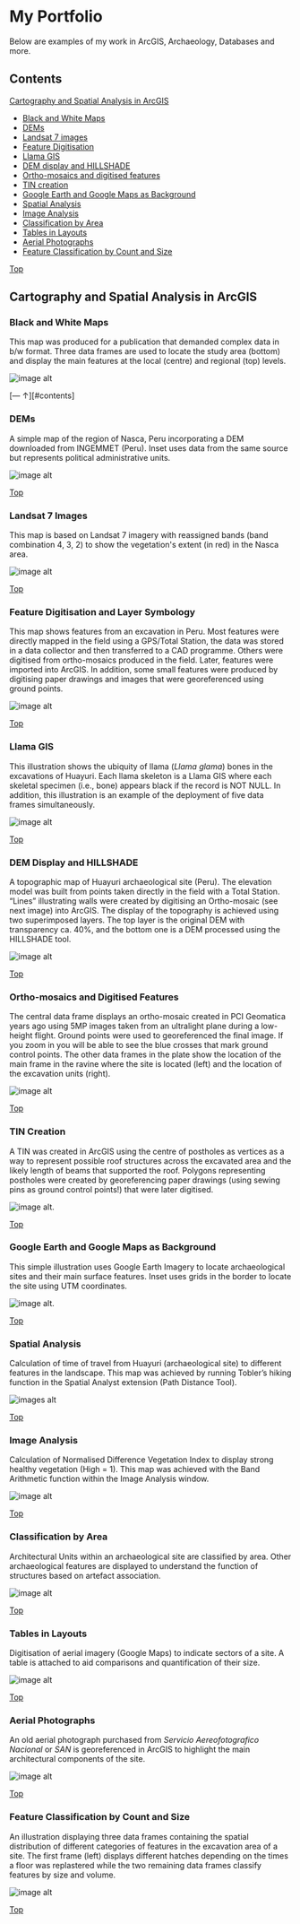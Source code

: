 # My Portfolio

Below are examples of my work in ArcGIS, Archaeology, Databases and more.

## Contents

[Cartography and Spatial Analysis in ArcGIS](#cartography-and-spatial-analysis-in-arcgis)

- [Black and White Maps](#black-and-white-maps)
- [DEMs](#dems)
- [Landsat 7 images](#landsat-7-images)
- [Feature Digitisation](#feature-digitisation-and-layer-symbology)
- [Llama GIS](#llama-gis)
- [DEM display and HILLSHADE](#dem-display-and-hillshade)
- [Ortho-mosaics and digitised features](#ortho-mosaics-and-digitised-features)
- [TIN creation](#tin-creation)
- [Google Earth and Google Maps as Background](#google-earth-and-google-maps-as-background)
- [Spatial Analysis](#spatial-analysis)
- [Image Analysis](#image-analysis)
- [Classification by Area](#classification-by-area)
- [Tables in Layouts](#tables-in-layouts)
- [Aerial Photographs](#aerial-photographs)
- [Feature Classification by Count and Size](#feature-classification-by-count-and-size)


[Top](#contents) </center>



## Cartography and Spatial Analysis in ArcGIS
### Black and White Maps 
This map was produced for a publication that demanded complex data in b/w format. Three data frames are used to locate the study area (bottom) and display the main features at the local (centre) and regional (top) levels.

![image alt](images/Caravans_Fig1_w_arrow_mod2.jpg?raw=true)

[— &uarr;][#contents]

### DEMs
A simple map of the region of Nasca, Peru incorporating a DEM downloaded from INGEMMET (Peru). Inset uses data from the same source but represents political administrative units.

![image alt](images/Ch2_TheDrainage_characteristics_mod.jpg?raw=true)

[Top](#contents)

### Landsat 7 Images
This map is based on Landsat 7 imagery with reassigned bands (band combination 4, 3, 2) to show the vegetation's extent (in red) in the Nasca area.

![image alt](images/Landsat8_2017_April_Nasca_location_mod.jpg?raw=true)


[Top](#contents)
### Feature Digitisation and Layer Symbology
This map shows features from an excavation in Peru. Most features were directly mapped in the field using a GPS/Total Station, the data was stored in a data collector and then transferred to a CAD programme. Others were digitised from ortho-mosaics produced in the field. Later, features were imported into ArcGIS. In addition, some small features were produced by digitising paper drawings and images that were georeferenced using ground points. 

![image alt](images/Ch4_Cluster4_Middle_Map12_mod.jpg?raw=true)


[Top](#contents)
### Llama GIS
This illustration shows the ubiquity of llama (*Llama glama*) bones in the excavations of Huayuri. Each llama skeleton is a Llama GIS where each skeletal specimen (i.e., bone) appears black if the record is NOT NULL. In addition, this illustration is an example of the deployment of five data frames simultaneously.
 
![image alt](images/LlamaGis_by_HH_mod.jpg?raw=true)
 

[Top](#contents)
### DEM Display and HILLSHADE
A topographic map of Huayuri archaeological site (Peru). The elevation model was built from points taken directly in the field with a Total Station. “Lines” illustrating walls were created by digitising an Ortho-mosaic (see next image) into ArcGIS. The display of the topography is achieved using two superimposed layers. The top layer is the original DEM with transparency ca. 40%, and the bottom one is a DEM processed using the HILLSHADE tool. 

![image alt](images/HUAY_ARCH_SURFACE_for_neighb11_mod.jpg?raw=true)


 [Top](#contents)
### Ortho-mosaics and Digitised Features
The central data frame displays an ortho-mosaic created in PCI Geomatica years ago using 5MP images taken from an ultralight plane during a low-height flight. Ground points were used to georeferenced the final image. If you zoom in you will be able to see the blue crosses that mark ground control points. The other data frames in the plate show the location of the main frame in the ravine where the site is located (left) and the location of the excavation units (right).

![image alt](images/CompoundC03_ExcUnits_mod.jpg?raw=true)


[Top](#contents)
### TIN Creation
A TIN was created in ArcGIS using the centre  of postholes as vertices as a way to represent possible roof structures across the excavated area and the likely length of beams that supported the roof. Polygons representing postholes were created by georeferencing paper drawings (using sewing pins as ground control points!) that were later digitised.

![image alt](images/Ch5_Dist_Middle_Roof_PostholeSize_mod.jpg?raw=true).


[Top](#contents)
### Google Earth and Google Maps as Background
This simple illustration uses Google Earth Imagery to locate archaeological sites and their main surface features. Inset uses grids in the border to locate the site using UTM coordinates.

![image alt](images/Ch3_Cahuachi_mod.jpg?raw=true).


[Top](#contents)
### Spatial Analysis
Calculation of time of travel from Huayuri (archaeological site) to different features in the landscape. This map was achieved by running Tobler’s hiking function in the Spatial Analyst extension (Path Distance Tool).

![images alt](images/HuayuriCostDistance_mod.jpg?raw=true)


[Top](#contents)
### Image Analysis
Calculation of Normalised Difference Vegetation Index to display strong healthy vegetation (High = 1). This map was achieved with the Band Arithmetic function within the Image Analysis window. 

![image alt](images/LandCover_mod.jpg?raw=true)


[Top](#contents)
### Classification by Area
Architectural Units within an archaeological site are classified by area. Other archaeological features are displayed to understand the function of structures based on artefact association.

![image alt](images/PINCH_ARCH_SURF_neighb5_mod.jpg?raw=true)


[Top](#contents)
### Tables in Layouts
Digitisation of aerial imagery (Google Maps) to indicate sectors of a site. A table is attached to aid comparisons and quantification of their size.

![image alt](images/Fig4_2_Huayuri_SectorsOfSite_mod.jpg?raw=true)


[Top](#contents)
### Aerial Photographs
An old aerial photograph purchased from *Servicio Aereofotografico Nacional* or *SAN* is georeferenced in ArcGIS to highlight the main architectural components of the site.

![image alt](images/Ch3_Llipatatambo_mod.jpg?raw=true)


[Top](#contents)
### Feature Classification by Count and Size
An illustration displaying three data frames containing the spatial distribution of different categories of features in the excavation area of a site. The first frame (left) displays different hatches depending on the times a floor was replastered while the two remaining data frames classify features by size and volume.

![image alt](images/Floors_Hearths_Storage_all_mod.jpg?raw=true)

[Top](#contents)
